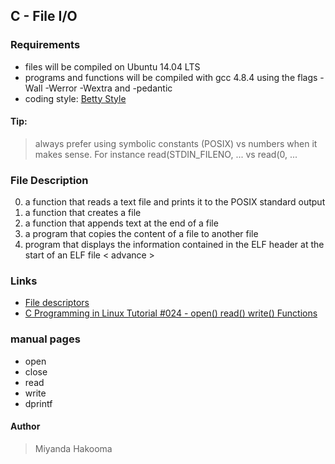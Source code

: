 ## C - File I/O


### Requirements
* files will be compiled on Ubuntu 14.04 LTS
* programs and functions will be compiled with gcc 4.8.4 using the flags -Wall -Werror -Wextra and -pedantic
* coding style: [Betty Style](https://github.com/holbertonschool/Betty/blob/master/betty-style.pl)


#### Tip:
> always prefer using symbolic constants (POSIX) vs numbers when it makes sense.
> For instance read(STDIN_FILENO, ... vs read(0, ...


### File Description
0. a function that reads a text file and prints it to the POSIX standard output
1. a function that creates a file
2. a function that appends text at the end of a file
3. a program that copies the content of a file to another file
4.  program that displays the information contained in the ELF header at the start of an ELF file < advance >


### Links
* [File descriptors](https://en.wikipedia.org/wiki/File_descriptor)
* [C Programming in Linux Tutorial #024 - open() read() write() Functions](https://www.youtube.com/watch?v=dP3N8g7h8gY)

### manual pages
* open
* close
* read
* write
* dprintf


#### Author
> Miyanda Hakooma